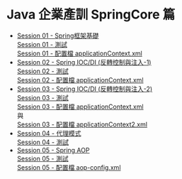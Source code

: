 # Java 企業產訓 SpringCore 篇
<ul>
  <li>
      <a href="https://github.com/vincenttuan/SpringCoreExpert2022/tree/main/src/main/java/com/spring/core/session01">Session 01 - Spring框架基礎</a><br />
      <a href="https://github.com/vincenttuan/SpringCoreExpert2022/tree/main/src/test/java/com/spring/core/session01">Session 01 - 測試</a><br />
      <a href="https://github.com/vincenttuan/SpringCoreExpert2022/blob/main/conf/applicationContext.xml">Session 01 - 配置檔 applicationContext.xml</a>
  </li>
  <li>
      <a href="https://github.com/vincenttuan/SpringCoreExpert2022/tree/main/src/main/java/com/spring/core/session02">Session 02 - Spring IOC/DI (反轉控制與注入-1)</a><br />
      <a href="https://github.com/vincenttuan/SpringCoreExpert2022/tree/main/src/test/java/com/spring/core/session02">Session 02 - 測試</a><br />
      <a href="https://github.com/vincenttuan/SpringCoreExpert2022/blob/main/conf/applicationContext.xml">Session 02 - 配置檔 applicationContext.xml</a>
  </li>
  <li>
      <a href="https://github.com/vincenttuan/SpringCoreExpert2022/tree/main/src/main/java/com/spring/core/session03">Session 03 - Spring IOC/DI (反轉控制與注入-2)</a><br />
      <a href="https://github.com/vincenttuan/SpringCoreExpert2022/tree/main/src/test/java/com/spring/core/session03">Session 03 - 測試</a><br />
      <a href="https://github.com/vincenttuan/SpringCoreExpert2022/blob/main/conf/applicationContext.xml">Session 03 - 配置檔 applicationContext.xml</a><br />
    與<br />
      <a href="https://github.com/vincenttuan/SpringCoreExpert2022/blob/main/conf/applicationContext2.xml">Session 03 - 配置檔 applicationContext2.xml</a>
  </li>
    <li>
      <a href="https://github.com/vincenttuan/SpringCoreExpert2022/tree/main/src/main/java/com/spring/core/session04">Session 04 - 代理模式</a><br />
      <a href="https://github.com/vincenttuan/SpringCoreExpert2022/tree/main/src/test/java/com/spring/core/session04">Session 04 - 測試</a>
  </li>
  <li>
      <a href="https://github.com/vincenttuan/SpringCoreExpert2022/tree/main/src/main/java/com/spring/core/session05">Session 05 - Spring AOP</a><br />
      <a href="https://github.com/vincenttuan/SpringCoreExpert2022/tree/main/src/test/java/com/spring/core/session05">Session 05 - 測試</a><br />
      <a href="https://github.com/vincenttuan/SpringCoreExpert2022/blob/main/conf/aop-config.xml">Session 05 - 配置檔 aop-config.xml</a>
  </li>
  
<ul>
